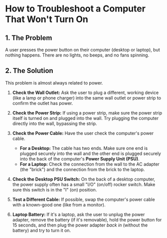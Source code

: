 # How to Troubleshoot a Computer That Won't Turn On

## 1. The Problem

A user presses the power button on their computer (desktop or laptop), but nothing happens. There are no lights, no beeps, and no fans spinning.

## 2. The Solution

This problem is almost always related to power.

1.  **Check the Wall Outlet:** Ask the user to plug a different, working device (like a lamp or phone charger) into the same wall outlet or power strip to confirm the outlet has power.

2.  **Check the Power Strip:** If using a power strip, make sure the power strip itself is turned on and plugged into the wall. Try plugging the computer directly into the wall, bypassing the strip.

3.  **Check the Power Cable:** Have the user check the computer's power cable.
    * **For a Desktop:** The cable has two ends. Make sure one end is plugged securely into the wall and the other end is plugged securely into the back of the computer's **Power Supply Unit (PSU)**.
    * **For a Laptop:** Check the connection from the wall to the AC adapter (the "brick") and the connection from the brick to the laptop.

4.  **Check the Desktop PSU Switch:** On the back of a desktop computer, the power supply often has a small "I/O" (on/off) rocker switch. Make sure this switch is in the "I" (on) position.

5.  **Test a Different Cable:** If possible, swap the computer's power cable with a known-good one (like from a monitor).

6.  **Laptop Battery:** If it's a laptop, ask the user to unplug the power adapter, remove the battery (if it's removable), hold the power button for 15 seconds, and then plug the power adapter *back in* (without the battery) and try to turn it on.
